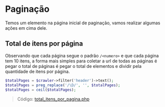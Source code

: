 # Paginação

Temos um elemento na página inicial de paginação, vamos realizar algumas ações em cima dele.

## Total de itens por página

Observando que cada página segue o padrão `/<numero>` e que cada página tem 10 itens, a forma mais simples para coletar a url de todas as páginas é pegar o total de páginas é pegar o total de elementos e dividir pela quantidade de itens por página.

```php
$totalPages = $crawler->filter('header')->text();
$totalPages = preg_replace('/\D/', '', $totalPages);
$totalPages = ceil($totalPages);
```

> Código: [total_itens_por_pagina.php](/total_itens_por_pagina.php)